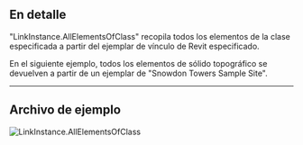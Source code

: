 ## En detalle
"LinkInstance.AllElementsOfClass" recopila todos los elementos de la clase especificada a partir del ejemplar de vínculo de Revit especificado.

En el siguiente ejemplo, todos los elementos de sólido topográfico se devuelven a partir de un ejemplar de "Snowdon Towers Sample Site".
___
## Archivo de ejemplo

![LinkInstance.AllElementsOfClass](./Revit.Elements.LinkInstance.AllElementsOfClass_img.jpg)
